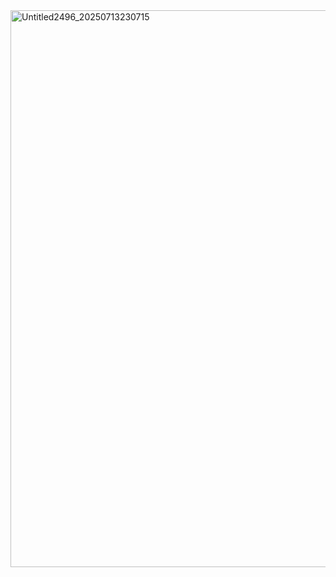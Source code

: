 <img width="1280" height="891" alt="Untitled2496_20250713230715" src="https://github.com/user-attachments/assets/7cff1981-5670-4970-b3cc-038a7f765100" />
